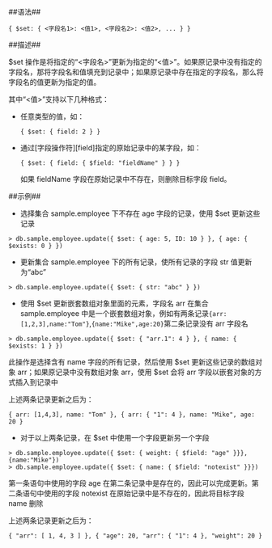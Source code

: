 
##语法##

```lang-json
{ $set: { <字段名1>: <值1>, <字段名2>: <值2>, ... } }
```

##描述##

$set 操作是将指定的“<字段名>”更新为指定的“<值>”。如果原记录中没有指定的字段名，那将字段名和值填充到记录中；如果原记录中存在指定的字段名，那么将字段名的值更新为指定的值。

其中“<值>”支持以下几种格式：

* 任意类型的值，如： 

  ```lang-json
  { $set: { field: 2 } }
  ```
  
* 通过[字段操作符][field]指定的原始记录中的某字段，如：

  ```lang-json
  { $set: { field: { $field: "fieldName" } } }
  ```
  
  如果 fieldName 字段在原始记录中不存在，则删除目标字段 field。

##示例##

* 选择集合 sample.employee 下不存在 age 字段的记录，使用 $set 更新这些记录

 ```lang-javascript
 > db.sample.employee.update({ $set: { age: 5, ID: 10 } }, { age: { $exists: 0 } })
 ```

* 更新集合 sample.employee 下的所有记录，使所有记录的字段 str 值更新为“abc”

 ```lang-javascript
 > db.sample.employee.update({ $set: { str: "abc" } })
 ```

* 使用 $set 更新嵌套数组对象里面的元素，字段名 arr 在集合 sample.employee 中是一个嵌套数组对象，例如有两条记录`{arr:[1,2,3],name:"Tom"}`,`{name:"Mike",age:20}`第二条记录没有 arr 字段名

 ```lang-javascript
 > db.sample.employee.update({ $set: { "arr.1": 4 } }, { name: { $exists: 1 } })
 ```

 此操作是选择含有 name 字段的所有记录，然后使用 $set 更新这些记录的数组对象 arr；如果原记录中没有数组对象 arr，使用 $set 会将 arr 字段以嵌套对象的方式插入到记录中

 上述两条记录更新之后为：

 ```lang-json
 { arr: [1,4,3], name: "Tom" }, { arr: { "1": 4 }, name: "Mike", age: 20 }
 ```

* 对于以上两条记录，在 $set 中使用一个字段更新另一个字段

 ```lang-javascript
 > db.sample.employee.update({ $set: { weight: { $field: "age" }}}, {name:"Mike"})
 > db.sample.employee.update({ $set: { name: { $field: "notexist" }}})
 ```

 第一条语句中使用的字段 age 在第二条记录中是存在的，因此可以完成更新。第二条语句中使用的字段 notexist 在原始记录中是不存在的，因此将目标字段 name 删除

 上述两条记录更新之后为：

 ```lang-json
 { "arr": [ 1, 4, 3 ] }, { "age": 20, "arr": { "1": 4 }, "weight": 20 }
 ```


[^_^]:
     本文使用的引用及链接
[field]:manual/Manual/Operator/Field_Operator/field.md

